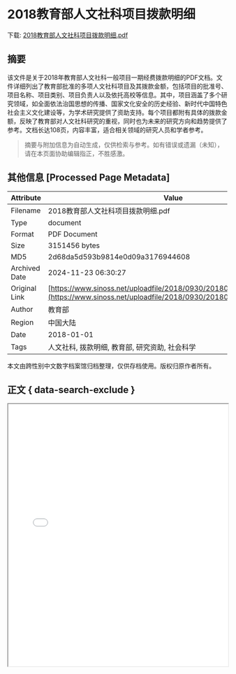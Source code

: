 # 2018教育部人文社科项目拨款明细

<!-- tcd_download_link -->
下载: <a href="../2018教育部人文社科项目拨款明细.pdf" download>2018教育部人文社科项目拨款明细.pdf</a>
<!-- tcd_download_link_end -->

## 摘要

<!-- tcd_abstract -->
该文件是关于2018年教育部人文社科一般项目一期经费拨款明细的PDF文档。文件详细列出了教育部批准的多项人文社科项目及其拨款金额，包括项目的批准号、项目名称、项目类别、项目负责人以及依托高校等信息。其中，项目涵盖了多个研究领域，如全面依法治国思想的传播、国家文化安全的历史经验、新时代中国特色社会主义文化建设等，为学术研究提供了资助支持。每个项目都附有具体的拨款金额，反映了教育部对人文社科研究的重视，同时也为未来的研究方向和趋势提供了参考。文档长达108页，内容丰富，适合相关领域的研究人员和学者参考。

<!-- tcd_abstract_end -->

> 摘要与附加信息为自动生成，仅供检索与参考。如有错误或遗漏（未知），请在本页面协助编辑指正，不胜感激。

## 其他信息 [Processed Page Metadata]

| Attribute       | Value                                  |
|-----------------|----------------------------------------|
| Filename        | 2018教育部人文社科项目拨款明细.pdf                             |
| Type            | document                                 |
| Format          | PDF Document                               |
| Size            | 3151456 bytes                           |
| MD5             | 2d68da5d593b9814e0d09a3176944608                                  |
| Archived Date   | 2024-11-23 06:30:27                             |
| Original Link   | [https://www.sinoss.net/uploadfile/2018/0930/20180930055744233.pdf](https://www.sinoss.net/uploadfile/2018/0930/20180930055744233.pdf)                         |
| Author          | 教育部                               |
| Region          | 中国大陆                               |
| Date            | 2018-01-01                                 |
| Tags            | 人文社科, 拨款明细, 教育部, 研究资助, 社会科学                                 |

本文由跨性别中文数字档案馆归档整理，仅供存档使用。版权归原作者所有。


## 正文 { data-search-exclude }

<!-- tcd_main_text -->
<iframe src="../2018教育部人文社科项目拨款明细.pdf" width="100%" height="600px">
    <p>无法显示PDF，请下载查看。</p>
</iframe>
<!-- tcd_main_text_end -->

